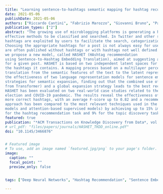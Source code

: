 ```yaml
---
title: "Learning sentence-to-hashtags semantic mapping for hashtag recommendation on microblogs"
date: 2021-05-06
publishDate: 2021-05-06
authors: ["Riccardo Cantini", "Fabrizio Marozzo", "Giovanni Bruno", "Paolo Trunfio"]
publication_types: ["2"]
abstract: "The growing use of microblogging platforms is generating a huge amount of posts that need
effective methods to be classified and searched. In Twitter and other social media platforms, 
hashtags are exploited by users to facilitate the search, categorization and spread of posts. 
Choosing the appropriate hashtags for a post is not always easy for users, and therefore posts 
are often published without hashtags or with hashtags not well defined. To deal with this issue, 
we propose a new model, called HASHET (HAshtag recommendation
using Sentence-to-Hashtag Embedding Translation), aimed at suggesting a relevant set of hashtags
for a given post. HASHET is based on two independent latent spaces for embedding the text of a post and
the hashtags it contains. A mapping process based on a multilayer perceptron is then used for learning a
translation from the semantic features of the text to the latent representation of its hashtags. We evaluated
the effectiveness of two language representation models for sentence embedding and tested different search
strategies for semantic expansion, finding out that the combined use of BERT (Bidirectional Encoder Representation
from Transformer) and a global expansion strategy leads to the best recommendation results.
HASHET has been evaluated on two real-world case studies related to the 2016 United States presidential
election and COVID-19 pandemic. The results reveal the effectiveness of HASHET in predicting one or
more correct hashtags, with an average F-score up to 0.82 and a recommendation hit-rate up to 0.92. Our
approach has been compared to the most relevant techniques used in the literature (generative models, unsupervised
models and attention-based supervised models) by achieving up to 15% improvement in F-score
for the hashtag recommendation task and 9% for the topic discovery task."
featured: true
publication: "*ACM Transactions on Knowledge Discovery from Data*, vol. 16, no. 2, pp. 1–26, Sep. 2021"
# url_pdf: "files/papers/journals/HASHET_TKDD_online.pdf"
doi: "10.1145/3466876"


# Featured image
# To use, add an image named `featured.jpg/png` to your page's folder. 
image:
  caption: ""
  focal_point: ""
  preview_only: false


tags: ["Deep Neural Networks", "Hashtag Recommendation", "Sentence Embedding", "Word Embedding", "Social Media"]

---
```

